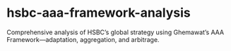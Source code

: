 # hsbc-aaa-framework-analysis
Comprehensive analysis of HSBC’s global strategy using Ghemawat’s AAA Framework—adaptation, aggregation, and arbitrage.
